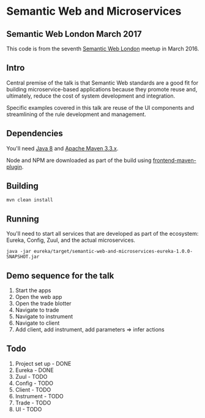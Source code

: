 # Semantic Web and Microservices

## Semantic Web London March 2017

This code is from the seventh [Semantic Web London](https://www.meetup.com/semantic-web-london/events/237979906/)
meetup in March 2016.

## Intro

Central premise of the talk is that Semantic Web standards are a good fit for building microservice-based applications because they promote reuse and, ultimately, reduce the cost of system development and integration.

Specific examples covered in this talk are reuse of the UI components and streamlining of the rule development and management.

## Dependencies

You'll need [Java 8](http://www.oracle.com/technetwork/java/javase/downloads/index.html) and [Apache Maven 3.3.x](https://maven.apache.org/).

Node and NPM are downloaded as part of the build using [frontend-maven-plugin](https://github.com/eirslett/frontend-maven-plugin).

## Building

```
mvn clean install
```

## Running

You'll need to start all services that are developed as part of the ecosystem: Eureka, Config, Zuul, and the actual microservices.

```
java -jar eureka/target/semantic-web-and-microservices-eureka-1.0.0-SNAPSHOT.jar
```

## Demo sequence for the talk

 1. Start the apps
 1. Open the web app
 1. Open the trade blotter
 1. Navigate to trade
 1. Navigate to instrument
 1. Navigate to client
 1. Add client, add instrument, add parameters => infer actions

## Todo

 1. Project set up - DONE
 1. Eureka - DONE
 1. Zuul - TODO
 1. Config - TODO
 1. Client - TODO
 1. Instrument - TODO
 1. Trade - TODO
 1. UI - TODO
